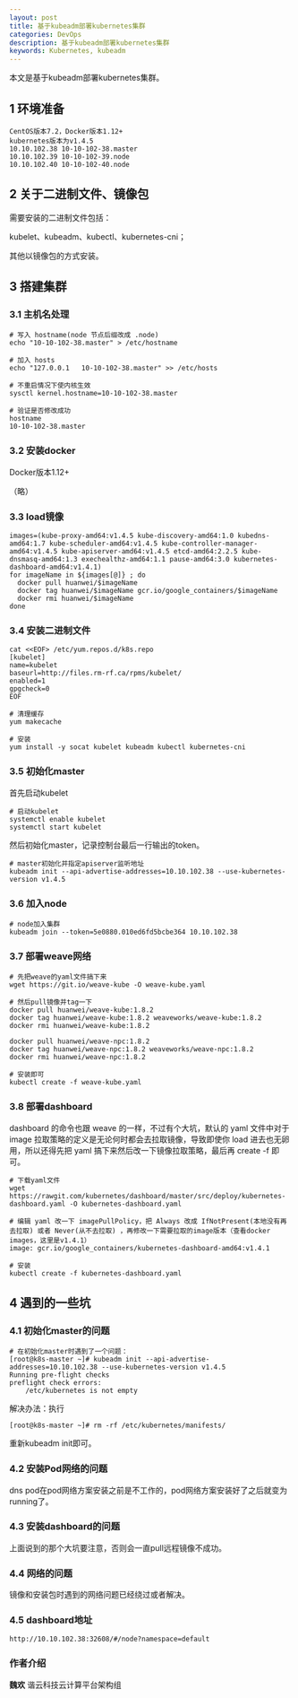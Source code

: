 ```yaml
---
layout: post
title: 基于kubeadm部署kubernetes集群
categories: DevOps
description: 基于kubeadm部署kubernetes集群
keywords: Kubernetes, kubeadm
---
```


本文是基于kubeadm部署kubernetes集群。

## 1 环境准备

```
CentOS版本7.2，Docker版本1.12+
kubernetes版本为v1.4.5
10.10.102.38 10-10-102-38.master
10.10.102.39 10-10-102-39.node
10.10.102.40 10-10-102-40.node
```

## 2 关于二进制文件、镜像包

需要安装的二进制文件包括：

kubelet、kubeadm、kubectl、kubernetes-cni；

其他以镜像包的方式安装。

## 3 搭建集群

### 3.1 主机名处理

```
# 写入 hostname(node 节点后缀改成 .node)
echo "10-10-102-38.master" > /etc/hostname 

# 加入 hosts
echo "127.0.0.1   10-10-102-38.master" >> /etc/hosts

# 不重启情况下使内核生效
sysctl kernel.hostname=10-10-102-38.master

# 验证是否修改成功
hostname
10-10-102-38.master
```

### 3.2 安装docker

Docker版本1.12+

（略）

### 3.3 load镜像

```
images=(kube-proxy-amd64:v1.4.5 kube-discovery-amd64:1.0 kubedns-amd64:1.7 kube-scheduler-amd64:v1.4.5 kube-controller-manager-amd64:v1.4.5 kube-apiserver-amd64:v1.4.5 etcd-amd64:2.2.5 kube-dnsmasq-amd64:1.3 exechealthz-amd64:1.1 pause-amd64:3.0 kubernetes-dashboard-amd64:v1.4.1)
for imageName in ${images[@]} ; do
  docker pull huanwei/$imageName
  docker tag huanwei/$imageName gcr.io/google_containers/$imageName
  docker rmi huanwei/$imageName
done
```

### 3.4 安装二进制文件

```
cat <<EOF> /etc/yum.repos.d/k8s.repo
[kubelet]
name=kubelet
baseurl=http://files.rm-rf.ca/rpms/kubelet/
enabled=1
gpgcheck=0
EOF
```

```
# 清理缓存
yum makecache

# 安装
yum install -y socat kubelet kubeadm kubectl kubernetes-cni
```

### 3.5 初始化master

首先启动kubelet

```
# 启动kubelet
systemctl enable kubelet
systemctl start kubelet
```

然后初始化master，记录控制台最后一行输出的token。

```
# master初始化并指定apiserver监听地址
kubeadm init --api-advertise-addresses=10.10.102.38 --use-kubernetes-version v1.4.5
```

### 3.6 加入node

```
# node加入集群
kubeadm join --token=5e0880.010ed6fd5bcbe364 10.10.102.38
```

### 3.7 部署weave网络

```
# 先把weave的yaml文件搞下来
wget https://git.io/weave-kube -O weave-kube.yaml

# 然后pull镜像并tag一下
docker pull huanwei/weave-kube:1.8.2
docker tag huanwei/weave-kube:1.8.2 weaveworks/weave-kube:1.8.2
docker rmi huanwei/weave-kube:1.8.2

docker pull huanwei/weave-npc:1.8.2
docker tag huanwei/weave-npc:1.8.2 weaveworks/weave-npc:1.8.2
docker rmi huanwei/weave-npc:1.8.2

# 安装即可
kubectl create -f weave-kube.yaml
```

### 3.8 部署dashboard

dashboard 的命令也跟 weave 的一样，不过有个大坑，默认的 yaml 文件中对于 image 拉取策略的定义是无论何时都会去拉取镜像，导致即使你 load 进去也无卵用，所以还得先把 yaml 搞下来然后改一下镜像拉取策略，最后再 create -f 即可。

```
# 下载yaml文件
wget https://rawgit.com/kubernetes/dashboard/master/src/deploy/kubernetes-dashboard.yaml -O kubernetes-dashboard.yaml
```

```
# 编辑 yaml 改一下 imagePullPolicy，把 Always 改成 IfNotPresent(本地没有再去拉取) 或者 Never(从不去拉取) ，再修改一下需要拉取的image版本（查看docker images，这里是v1.4.1）
image: gcr.io/google_containers/kubernetes-dashboard-amd64:v1.4.1
```

```
# 安装
kubectl create -f kubernetes-dashboard.yaml
```

## 4 遇到的一些坑

### 4.1 初始化master的问题

```
# 在初始化master时遇到了一个问题：
[root@k8s-master ~]# kubeadm init --api-advertise-addresses=10.10.102.38 --use-kubernetes-version v1.4.5
Running pre-flight checks
preflight check errors:
	/etc/kubernetes is not empty
```

解决办法：执行

```
[root@k8s-master ~]# rm -rf /etc/kubernetes/manifests/
```

重新kubeadm init即可。

### 4.2 安装Pod网络的问题

dns pod在pod网络方案安装之前是不工作的，pod网络方案安装好了之后就变为running了。

### 4.3 安装dashboard的问题

上面说到的那个大坑要注意，否则会一直pull远程镜像不成功。

### 4.4 网络的问题

镜像和安装包时遇到的网络问题已经绕过或者解决。

### 4.5 dashboard地址

```
http://10.10.102.38:32608/#/node?namespace=default
```


### 作者介绍

**魏欢**   谐云科技云计算平台架构组
